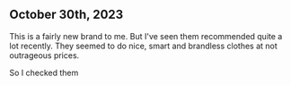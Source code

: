 ## October 30th, 2023

This is a fairly new brand to me. But I've seen them recommended quite a lot recently. They seemed to do nice, smart and brandless clothes at not outrageous prices.

So I checked them